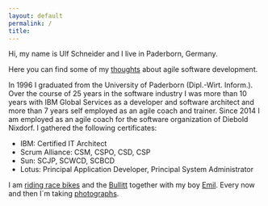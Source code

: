 ```yaml
---
layout: default
permalink: /
title: 
---
```

Hi, my name is Ulf Schneider and I live in Paderborn, Germany.

Here you can find some of my [thoughts]({{site.url}}/thoughts) about agile software development.

In 1996 I graduated from the University of Paderborn (Dipl.-Wirt. Inform.). Over the course of 25 years in the software industry I was more than 10 years with IBM Global Services as a developer and software architect and more than 7 years self employed as an agile coach and trainer. Since 2014 I am employed as an agile coach for the software organization of Diebold Nixdorf. I gathered the following certificates:

- IBM: Certified IT Architect
- Scrum Alliance: CSM, CSPO, CSD, CSP
- Sun: SCJP, SCWCD, SCBCD
- Lotus: Principal Application Developer, Principal System Administrator

I am [riding race bikes]({{site.url}}/after-ride-party) and the [Bullitt]({{site.url}}/2016-10-02/) together with my boy [Emil]({{site.url}}/2016-09-25-2/). Every now and then I´m taking [photographs]({{site.url}}/photography).
